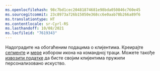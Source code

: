 ```yaml
---
ms.openlocfilehash: 98c7bd1cec20481874681e98bda050846c760e45
ms.sourcegitcommit: 23c8973a726b15050e368cc6e0aab78b266a89f6
ms.translationtype: HT
ms.contentlocale: sr-Cyrl-RS
ms.lasthandoff: 10/08/2021
ms.locfileid: "7619343"
---
```

Надоградите на обогаћеним подацима о клијентима. Креирајте [сегменте](../audience-insights/segments.md) и [мере](../audience-insights/measures.md) избором икона на командној траци. Можете такође [извозити податке](../audience-insights/export-destinations.md) да бисте својим клијентима пружили персонализовано искуство.
